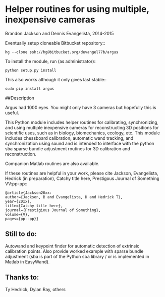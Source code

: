 # Helper routines for using multiple, inexpensive cameras

Brandon Jackson and Dennis Evangelista, 2014-2015

Eventually setup cloneable Bitbucket repository::

    hg --clone ssh://hg@bitbucket.org/devangel77b/argus

To install the module, run (as administrator)::

    python setup.py install

This also works although it only gives last stable::

    sudo pip install argus

##Description

Argus had 1000 eyes.  You might only have 3 cameras but hopefully this is
useful.

This Python module includes helper routines for calibrating, synchronizing, 
and using multiple inexpensive cameras for reconstructing 3D positions for
scientific uses, such as in biology, biomechanics, ecology, etc. This module
includes chessboard calibration, automatic wand tracking, and synchronization
using sound and is intended to interface with the python sba sparse bundle
adjustment routines for 3D calibration and reconstruction. 

Companion Matlab routines are also available.

If these routines are helpful in your work, please cite Jackson, Evangelista, Hedrick (in preparation), Catchy title here, Prestigous Journal of Something VV:pp-pp::

    @article{Jackson20xx:
    author={Jackson, B and Evangelista, D and Hedrick T},
    year={20xx},
    title={Catchy title here},
    journal={Prestigious Journal of Something},
    volume={V},
    pages={pp--pp}}

## Still to do:

Autowand and keypoint finder for automatic detection of extrinsic calibration 
points.  Also provide worked example with sparse bundle adjustment (sba is 
part of the Python sba library / or is implemented in Matlab in EasyWand). 

## Thanks to:

Ty Hedrick, Dylan Ray, others